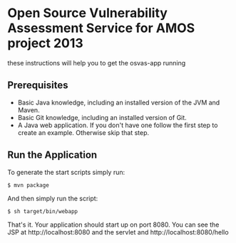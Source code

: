 # Open Source Vulnerability Assessment Service for AMOS project 2013

these instructions will help you to get the osvas-app running

## Prerequisites

* Basic Java knowledge, including an installed version of the JVM and Maven.
* Basic Git knowledge, including an installed version of Git.
* A Java web application. If you don't have one follow the first step to create an example. Otherwise skip that step.

## Run the Application

To generate the start scripts simply run:

    $ mvn package

And then simply run the script:

    $ sh target/bin/webapp

That's it. Your application should start up on port 8080. You can see the JSP at http://localhost:8080 and the servlet and http://localhost:8080/hello
